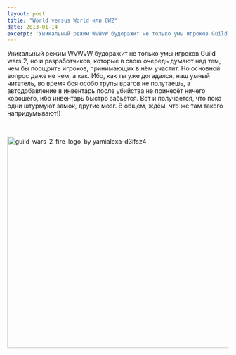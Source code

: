 ```yaml
---
layout: post
title: "World versus World или GW2"
date: 2013-01-14
excerpt: 'Уникальный режим WvWvW будоражит не только умы игроков Guild wars 2...'
---
```


Уникальный режим WvWvW будоражит не только умы игроков Guild wars 2, но и разработчиков, которые в свою очередь думают над тем, чем бы поощрить игроков, принимающих в нём участит. Но основной вопрос даже не чем, а как. Ибо, как ты уже догадался, наш умный читатель, во время боя особо трупы врагов не полутаешь, а автодобавление в инвентарь после убийства не принесёт ничего хорошего, ибо инвентарь быстро забьётся. Вот и получается, что пока одни штурмуют замок, другие мозг. В общем, ждём, что же там такого напридумывают!)

&nbsp;

<a href="http://gamersoul.ru/world-versus-world-%d0%b8%d0%bb%d0%b8-gw2/guild_wars_2_fire_logo_by_yamialexa-d3ifsz4/" rel="attachment wp-att-612"><img class="wp-image-612 aligncenter" alt="guild_wars_2_fire_logo_by_yamialexa-d3ifsz4" src="http://gamersoul.ru/wp-content/uploads/2013/01/guild_wars_2_fire_logo_by_yamialexa-d3ifsz4.jpg" width="640" height="480" /></a>